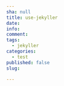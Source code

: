 ```yaml
---
sha: null
title: use-jekyller
date: 
info: 
comment: 
tags:
  - jekyller
categories:
  - test
published: false
slug: 

---
```

